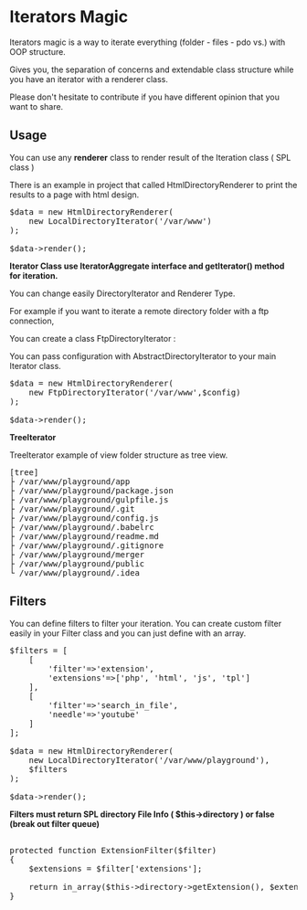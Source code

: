 # Iterators Magic
Iterators magic is a way to iterate everything (folder - files - pdo vs.) with OOP structure.

Gives you, the separation of concerns and extendable class structure while you have an iterator with a renderer class.

Please don't hesitate to contribute if you have different opinion that you want to share.

<h2>Usage</h2>

You can use any <strong>renderer</strong> class to render result of the Iteration class ( SPL class )

There is an example in project that called HtmlDirectoryRenderer to print the results to a page with html design.

<pre>
$data = new HtmlDirectoryRenderer(
    new LocalDirectoryIterator('/var/www')
);

$data->render();
</pre>

<strong>Iterator Class use IteratorAggregate interface and getIterator() method for iteration.</strong>

You can change easily DirectoryIterator and Renderer Type. 

For example if you want to iterate a remote directory folder with a ftp connection,

You can create a class FtpDirectoryIterator : 

You can pass configuration with AbstractDirectoryIterator to your main Iterator class.

<pre>
$data = new HtmlDirectoryRenderer(
    new FtpDirectoryIterator('/var/www',$config)
);

$data->render();
</pre>
<strong>TreeIterator</strong>

TreeIterator example of view folder structure as tree view.
<pre>
[tree]
├ /var/www/playground/app
├ /var/www/playground/package.json
├ /var/www/playground/gulpfile.js
├ /var/www/playground/.git
├ /var/www/playground/config.js
├ /var/www/playground/.babelrc
├ /var/www/playground/readme.md
├ /var/www/playground/.gitignore
├ /var/www/playground/merger
├ /var/www/playground/public
└ /var/www/playground/.idea
</pre>
<h2>Filters</h2>
You can define filters to filter your iteration. You can create custom filter easily in your Filter class and you can just define with an array. 

<pre>
$filters = [
    [
        'filter'=>'extension',
        'extensions'=>['php', 'html', 'js', 'tpl']
    ],
    [
        'filter'=>'search_in_file',
        'needle'=>'youtube'
    ]
];

$data = new HtmlDirectoryRenderer(
    new LocalDirectoryIterator('/var/www/playground'),
    $filters
);

$data->render();
</pre>

<strong>Filters must return SPL directory File Info ( $this->directory ) or false (break out filter queue)</strong>
<pre>

protected function ExtensionFilter($filter)
{
    $extensions = $filter['extensions'];

    return in_array($this->directory->getExtension(), $extensions) === true?$this->directory:false;
}
</pre>